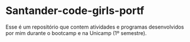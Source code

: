 # Santander-code-girls-portf
Esse é um repositório que contem atividades e programas desenvolvidos por mim durante o bootcamp e na Unicamp (1º semestre).
